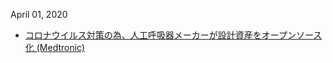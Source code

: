 April 01, 2020
* [コロナウイルス対策の為、人工呼吸器メーカーが設計資産をオープンソース化 (Medtronic)](https://www.medtronic.com/us-en/e/open-files.html)
